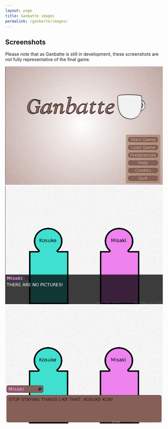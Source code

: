 ```yaml
---
layout: page
title: Ganbatte images
permalink: /ganbatte/images/
---
```


## Screenshots
Please note that as Ganbatte is still in development, these screenshots are not fully representative of the final game.

![Ganbatte's main menu](/images/sc_01.png)
![Misaki yelling at Kosuke](/images/sc_02.png)
![Misaki yelling at Kosuke again](/images/sc_03.png)
